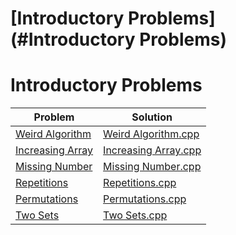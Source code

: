 # [Introductory Problems](#Introductory Problems)

# Introductory Problems
| Problem | Solution |
| ------- | -------- |
| [Weird Algorithm](https://cses.fi/problemset/task/1068) | [Weird Algorithm.cpp](https://github.com/SohagMollik/CSES-Problem-Set-Solution/blob/main/Introductory%20Problems/Weird%20Algorithm.cpp) |
| [Increasing Array](https://cses.fi/problemset/task/1094) | [Increasing Array.cpp](https://github.com/SohagMollik/CSES-Problem-Set-Solution/blob/main/Introductory%20Problems/Increasing%20Array.cpp) |
| [Missing Number](https://cses.fi/problemset/task/1083) | [Missing Number.cpp](https://github.com/SohagMollik/CSES-Problem-Set-Solution/blob/main/Introductory%20Problems/Missing%20Number.cpp) |
| [Repetitions](https://cses.fi/problemset/task/1069) | [Repetitions.cpp](https://github.com/SohagMollik/CSES-Problem-Set-Solution/blob/main/Introductory%20Problems/Repetitions.cpp) |
| [Permutations](https://cses.fi/problemset/task/1070) | [Permutations.cpp](https://github.com/SohagMollik/CSES-Problem-Set-Solution/blob/main/Introductory%20Problems/Permutations.cpp) |
| [Two Sets](https://cses.fi/problemset/task/1092) | [Two Sets.cpp](https://github.com/SohagMollik/CSES-Problem-Set-Solution/blob/main/Introductory%20Problems/Two%20Sets.cpp) |
